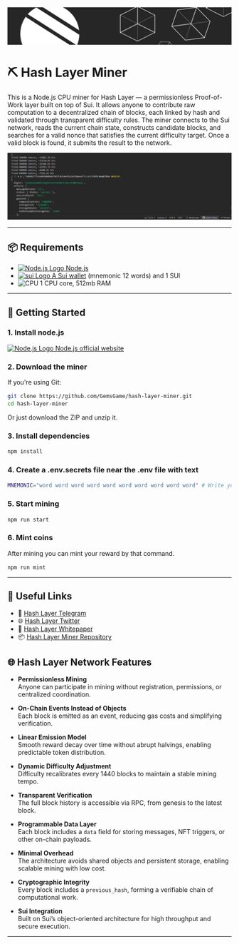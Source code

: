 <img src="assets/hash-layer.png" alt="Hash Layer Banner" />

# ⛏ Hash Layer Miner

This is a Node.js CPU miner for Hash Layer — a permissionless Proof-of-Work layer built on top of Sui. It allows anyone to contribute raw computation to a decentralized chain of blocks, each linked by hash and validated through transparent difficulty rules. The miner connects to the Sui network, reads the current chain state, constructs candidate blocks, and searches for a valid nonce that satisfies the current difficulty target. Once a valid block is found, it submits the result to the network.

<img src="assets/Снимок экрана 2025-10-18 170003.png" alt="Hash Layer Banner" />

---




## 📦 Requirements

- [<img src="https://nodejs.org/static/images/favicons/favicon.png" alt="Node.js Logo" width="14"/> Node.js](https://nodejs.org/)
- [<img src="https://cdn.prod.website-files.com/6425f546844727ce5fb9e5ab/643773c0d96a22a83c5baf48_Sui_Favicon.png" alt="sui Logo" width="14"> A Sui wallet](https://sui.io/get-started) (mnemonic 12 words) and 1 SUI
- <img src="https://cdn-icons-png.flaticon.com/512/8186/8186331.png" alt="CPU" width="14"/> 1 CPU core, 512mb RAM

---

## 🚀 Getting Started

### 1. Install node.js
 [<img src="https://nodejs.org/static/images/favicons/favicon.png" alt="Node.js Logo" width="14"/> Node.js official website](https://nodejs.org/en/download)

### 2. Download the miner

If you're using Git:

```bash
git clone https://github.com/GemsGame/hash-layer-miner.git
cd hash-layer-miner
```
Or just download the ZIP and unzip it.

### 3. Install dependencies
```bash
npm install
```
### 4. Create a .env.secrets file near the .env file with text
```bash
MNEMONIC="word word word word word word word word word word" # Write your seed-phrase here (12 words)
```

### 5. Start mining
```bash
npm run start
```
### 6. Mint coins
After mining you can mint your reward by that command.
```bash
npm run mint
```
---

## 🔗 Useful Links
- 💬 [Hash Layer Telegram](https://t.me/hash_layer)
- 🌐 [Hash Layer Twitter](https://x.com/hashLayer2)
- 🧠 [Hash Layer Whitepaper](https://bafkreihstayvzbnbzoewopnmwsvqck2w3h2adrcuoc46pob4visefsy6k4.ipfs.w3s.link)
- 📦 [Hash Layer Miner Repository](https://github.com/GemsGame/hash-layer-miner)


## 🌐 Hash Layer Network Features

- **Permissionless Mining**  
  Anyone can participate in mining without registration, permissions, or centralized coordination.

- **On-Chain Events Instead of Objects**  
  Each block is emitted as an event, reducing gas costs and simplifying verification.

- **Linear Emission Model**  
  Smooth reward decay over time without abrupt halvings, enabling predictable token distribution.

- **Dynamic Difficulty Adjustment**  
  Difficulty recalibrates every 1440 blocks to maintain a stable mining tempo.

- **Transparent Verification**  
  The full block history is accessible via RPC, from genesis to the latest block.

- **Programmable Data Layer**  
  Each block includes a `data` field for storing messages, NFT triggers, or other on-chain payloads.

- **Minimal Overhead**  
  The architecture avoids shared objects and persistent storage, enabling scalable mining with low cost.

- **Cryptographic Integrity**  
  Every block includes a `previous_hash`, forming a verifiable chain of computational work.

- **Sui Integration**  
  Built on Sui’s object-oriented architecture for high throughput and secure execution.

----
